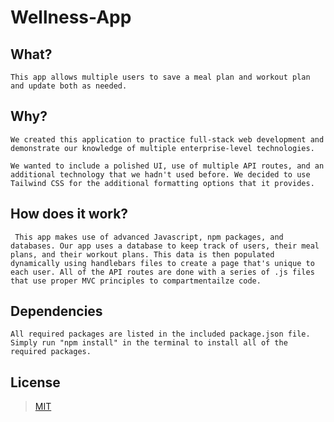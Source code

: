 # Wellness-App

## What?
    This app allows multiple users to save a meal plan and workout plan and update both as needed. 

## Why?
    We created this application to practice full-stack web development and demonstrate our knowledge of multiple enterprise-level technologies.

    We wanted to include a polished UI, use of multiple API routes, and an additional technology that we hadn't used before. We decided to use Tailwind CSS for the additional formatting options that it provides.


## How does it work?

     This app makes use of advanced Javascript, npm packages, and databases. Our app uses a database to keep track of users, their meal plans, and their workout plans. This data is then populated dynamically using handlebars files to create a page that's unique to each user. All of the API routes are done with a series of .js files that use proper MVC principles to compartmentailze code.

## Dependencies
    All required packages are listed in the included package.json file. Simply run "npm install" in the terminal to install all of the required packages.

## License

>[MIT](https://choosealicense.com/licenses/mit/)
